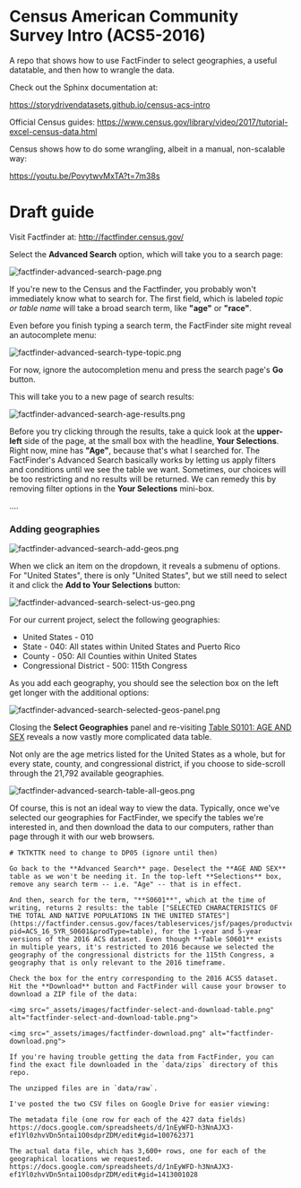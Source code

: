 Census American Community Survey Intro (ACS5-2016)
==============================

A repo that shows how to use FactFinder to select geographies, a useful datatable, and then how to wrangle the data.

Check out the Sphinx documentation at:


https://storydrivendatasets.github.io/census-acs-intro

Official Census guides:
https://www.census.gov/library/video/2017/tutorial-excel-census-data.html

Census shows how to do some wrangling, albeit in a manual, non-scalable way:

https://youtu.be/PovytwvMxTA?t=7m38s


# Draft guide


Visit Factfinder at: http://factfinder.census.gov/

Select the **Advanced Search** option, which will take you to a search page:

<img src="_assets/images/factfinder-advanced-search-page.png" alt="factfinder-advanced-search-page.png">

If you're new to the Census and the Factfinder, you probably won't immediately know what to search for. The first field, which is labeled *topic or table name* will take a broad search term, like **"age"** or **"race"**. 

Even before you finish typing a search term, the FactFinder site might reveal an autocomplete menu:

<img src="_assets/images/factfinder-advanced-search-type-topic.png" alt="factfinder-advanced-search-type-topic.png">


For now, ignore the autocompletion menu and press the search page's **Go** button.

This will take you to a new page of search results:


<img src="_assets/images/factfinder-advanced-search-age-results.png" alt="factfinder-advanced-search-age-results.png">

Before you try clicking through the results, take a quick look at the **upper-left** side of the page, at the small box with the headline, **Your Selections**. Right now, mine has **"Age"**, because that's what I searched for. The FactFinder's Advanced Search basically works by letting us apply filters and conditions until we see the table we want. Sometimes, our choices will be too restricting and no results will be returned. We can remedy this by removing filter options in the **Your Selections** mini-box.


....


### Adding geographies

<img src="_assets/images/factfinder-advanced-search-add-geos.png" alt="factfinder-advanced-search-add-geos.png">

When we click an item on the dropdown, it reveals a submenu of options. For "United States", there is only "United States", but we still need to select it and click the **Add to Your Selections** button:

<img src="_assets/images/factfinder-advanced-search-select-us-geo.png" alt="factfinder-advanced-search-select-us-geo.png">

For our current project, select the following geographies:

- United States - 010
- State - 040: All states within United States and Puerto Rico
- County - 050: All Counties within United States
- Congressional District - 500: 115th Congress

As you add each geography, you should see the selection box on the left get longer with the additional options:

<img src="_assets/images/factfinder-advanced-search-selected-geos-panel.png" alt="factfinder-advanced-search-selected-geos-panel.png">


Closing the **Select Geographies** panel and re-visiting [Table S0101: AGE AND SEX](https://factfinder.census.gov/faces/tableservices/jsf/pages/productview.xhtml?pid=ACS_16_5YR_S0101&prodType=table) reveals a now vastly more complicated data table.

Not only are the age metrics listed for the United States as a whole, but for every state, county, and congressional district, if you choose to side-scroll through the 21,792 available geographies.

<img src="_assets/images/factfinder-advanced-search-table-all-geos.png" alt="factfinder-advanced-search-table-all-geos.png">

Of course, this is not an ideal way to view the data. Typically, once we've selected our geographies for FactFinder, we specify the tables we're interested in, and then download the data to our computers, rather than page through it with our web browsers.


    # TKTKTTK need to change to DP05 (ignore until then)

    Go back to the **Advanced Search** page. Deselect the **AGE AND SEX** table as we won't be needing it. In the top-left **Selections** box, remove any search term -- i.e. "Age" -- that is in effect. 

    And then, search for the term, "**S0601**", which at the time of writing, returns 2 results: the table ["SELECTED CHARACTERISTICS OF THE TOTAL AND NATIVE POPULATIONS IN THE UNITED STATES"](https://factfinder.census.gov/faces/tableservices/jsf/pages/productview.xhtml?pid=ACS_16_5YR_S0601&prodType=table), for the 1-year and 5-year versions of the 2016 ACS dataset. Even though **Table S0601** exists in multiple years, it's restricted to 2016 because we selected the geography of the congressional districts for the 115th Congress, a geography that is only relevant to the 2016 timeframe.

    Check the box for the entry corresponding to the 2016 ACS5 dataset. Hit the **Download** button and FactFinder will cause your browser to download a ZIP file of the data:

    <img src="_assets/images/factfinder-select-and-download-table.png" alt="factfinder-select-and-download-table.png">

    <img src="_assets/images/factfinder-download.png" alt="factfinder-download.png">

    If you're having trouble getting the data from FactFinder, you can find the exact file downloaded in the `data/zips` directory of this repo.

    The unzipped files are in `data/raw`.

    I've posted the two CSV files on Google Drive for easier viewing:

    The metadata file (one row for each of the 427 data fields)
    https://docs.google.com/spreadsheets/d/1nEyWFD-h3NnAJX3-ef1Yl0zhvVDn5ntai1O0sdprZDM/edit#gid=100762371

    The actual data file, which has 3,600+ rows, one for each of the geographical locations we requested.
    https://docs.google.com/spreadsheets/d/1nEyWFD-h3NnAJX3-ef1Yl0zhvVDn5ntai1O0sdprZDM/edit#gid=1413001028



